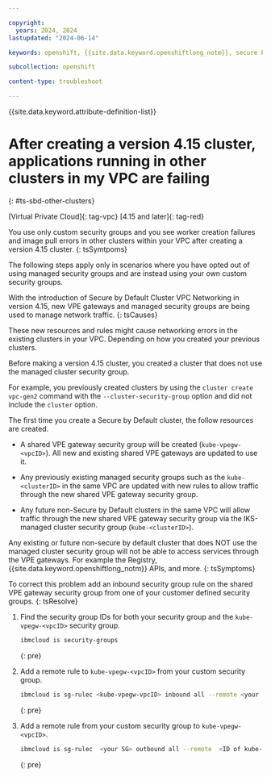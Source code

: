 ```yaml
---

copyright: 
  years: 2024, 2024
lastupdated: "2024-06-14"

keywords: openshift, {{site.data.keyword.openshiftlong_notm}}, secure by default, {{site.data.keyword.openshiftlong_notm}}, outbound traffic protection, cluster create, quota, limitations

subcollection: openshift

content-type: troubleshoot

---
```


{{site.data.keyword.attribute-definition-list}}


# After creating a version 4.15 cluster, applications running in other clusters in my VPC are failing
{: #ts-sbd-other-clusters}


[Virtual Private Cloud]{: tag-vpc}
[4.15 and later]{: tag-red}

You use only custom security groups and you see worker creation failures and image pull errors in other clusters within your VPC after creating a version 4.15 cluster.
{: tsSymtpoms}

The following steps apply only in scenarios where you have opted out of using managed security groups and are instead using your own custom security groups.

With the introduction of Secure by Default Cluster VPC Networking in version 4.15, new VPE gateways and managed security groups are being used to manage network traffic.
{: tsCauses}

These new resources and rules might cause networking errors in the existing clusters in your VPC. Depending on how you created your previous clusters.

Before making a version 4.15 cluster, you created a cluster that does not use the managed cluster security group.

For example, you previously created clusters by using the `cluster create vpc-gen2` command with the `--cluster-security-group` option and did not include the `cluster` option.

The first time you create a Secure by Default cluster, the follow resources are created.

- A shared VPE gateway security group will be created (`kube-vpegw-<vpcID>`). All new and existing shared VPE gateways are updated to use it.

- Any previously existing managed security groups such as the `kube-<clusterID>` in the same VPC are updated with new rules to allow traffic through the new shared VPE gateway security group.

- Any future non-Secure by Default clusters in the same VPC will allow traffic through the new shared VPE gateway security group via the IKS-managed cluster security group (`kube-<clusterID>`).

Any existing or future non-secure by default cluster that does NOT use the managed cluster security group will not be able to access services through the VPE gateways. For example the Registry, {{site.data.keyword.openshiftlong_notm}} APIs, and more.
{: tsSymptoms}

To correct this problem add an inbound security group rule on the shared VPE gateway security group from one of your customer defined security groups.
{: tsResolve}  

1. Find the security group IDs for both your security group and the `kube-vpegw-<vpcID>` security group.

    ```sh
    ibmcloud is security-groups
    ```
    {: pre}

1. Add a remote rule to `kube-vpegw-<vpcID>` from your custom security group.
    ```sh
    ibmcloud is sg-rulec <kube-vpegw-vpcID> inbound all --remote <your SG ID>
    ```
    {: pre}

1. Add a remote rule from your custom security group to `kube-vpegw-<vpcID>`.
    ```sh
    ibmcloud is sg-rulec  <your SG> outbound all --remote  <ID of kube-vpegw-vpcID>
    ```
    {: pre}


